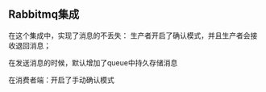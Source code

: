 ## 										Rabbitmq集成

  在这个集成中，实现了消息的不丢失：
生产者开启了确认模式，并且生产者会接收退回消息；

在发送消息的时候，默认增加了queue中持久存储消息

在消费者端：开启了手动确认模式
